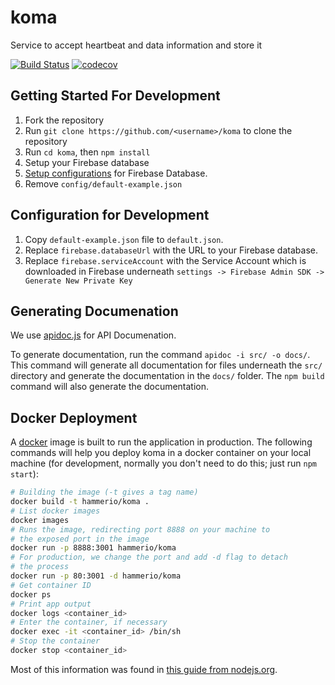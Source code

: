 # koma
Service to accept heartbeat and data information and store it

[![Build Status](https://travis-ci.org/hammer-io/koma.svg?branch=master)](https://travis-ci.org/hammer-io/koma)
[![codecov](https://codecov.io/gh/hammer-io/koma/branch/master/graph/badge.svg)](https://codecov.io/gh/hammer-io/koma)

## Getting Started For Development
1. Fork the repository
2. Run `git clone https://github.com/<username>/koma` to clone the repository
3. Run `cd koma`, then `npm install`
4. Setup your Firebase database
5. [Setup configurations](#Configuration-for-Development) for Firebase Database.
6. Remove `config/default-example.json`

## Configuration for Development
1. Copy `default-example.json` file to `default.json`. 
2. Replace `firebase.databaseUrl` with the URL to your Firebase database. 
3. Replace `firebase.serviceAccount` with the Service Account which is downloaded in Firebase 
underneath `settings -> Firebase Admin SDK -> Generate New Private Key`


## Generating Documenation
We use [apidoc.js](http://apidocjs.com/) for API Documenation. 

To generate documentation, run the command `apidoc -i src/ -o docs/`. This command will 
generate all documentation for files underneath the `src/` directory and generate the documentation
 in the `docs/` folder.  The `npm build` command will also generate the documentation.

## Docker Deployment

A [docker](https://www.docker.com) image is built to run the application in
production. The following commands will help you deploy koma in a docker
container on your local machine (for development, normally you don't need
to do this; just run `npm start`):

```bash
# Building the image (-t gives a tag name)
docker build -t hammerio/koma .
# List docker images
docker images
# Runs the image, redirecting port 8888 on your machine to
# the exposed port in the image 
docker run -p 8888:3001 hammerio/koma
# For production, we change the port and add -d flag to detach
# the process
docker run -p 80:3001 -d hammerio/koma
# Get container ID
docker ps
# Print app output
docker logs <container_id>
# Enter the container, if necessary
docker exec -it <container_id> /bin/sh
# Stop the container
docker stop <container_id>
```

Most of this information was found in
[this guide from nodejs.org](https://nodejs.org/en/docs/guides/nodejs-docker-webapp/). 
